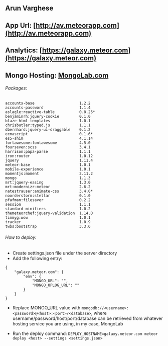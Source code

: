 ## Arun Varghese
## App Url: [http://av.meteorapp.com](http://av.meteorapp.com)
## Analytics: [https://galaxy.meteor.com](https://galaxy.meteor.com)
## Mongo Hosting: [MongoLab.com](MongoLab.com)

###### Packages:
```
accounts-base                    1.2.2 
accounts-password                1.1.4 
aslagle:reactive-table           0.8.25*
benjaminrh:jquery-cookie         0.1.0 
blaze-html-templates             1.0.1 
chrisbutler:typed.js             1.1.1 
dbernhard:jquery-ui-draggable    0.1.2 
ecmascript                       0.1.6*
es5-shim                         4.1.14
fortawesome:fontawesome          4.5.0 
fourseven:scss                   3.4.1 
harrison:papa-parse              1.1.1 
iron:router                      1.0.12
jquery                           1.11.4
meteor-base                      1.0.1 
mobile-experience                1.0.1 
momentjs:moment                  2.11.2
mongo                            1.1.3 
mrt:jquery-easing                1.3.0 
mrt:modernizr-meteor             2.6.2 
natestrauser:animate-css         3.4.0*
noorderstorm:stellar             0.1.0 
pfafman:filesaver                0.2.2 
session                          1.1.1 
standard-minifiers               1.0.2 
themeteorchef:jquery-validation  1.14.0
timmyg:wow                       1.0.1 
tracker                          1.0.9 
twbs:bootstrap                   3.3.6 
```

###### How to deploy:

- Create settings.json file under the server directory
- Add the following entry:
```
{ 
	"galaxy.meteor.com": { 
		"env": { 
			"MONGO_URL": "", 
			"MONGO_OPLOG_URL": "" 
		} 
	}
}
```
- Replace MONGO_URL value with ```mongodb://<username>:<password>@<host>:<port>/<database>```, where username/password/host/port/database can be retrieved from whatever hosting service you are using, in my case, MongoLab

- Run the deploy command: ```DEPLOY_HOSTNAME=galaxy.meteor.com meteor deploy <host> --settings <settings.json>```



